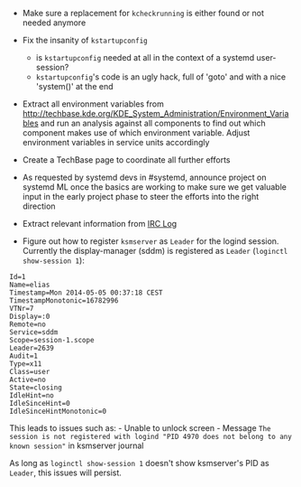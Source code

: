 - Make sure a replacement for `kcheckrunning` is either found or not needed anymore

- Fix the insanity of `kstartupconfig`
  - is `kstartupconfig` needed at all in the context of a systemd user-session?
  - `kstartupconfig`'s code is an ugly hack, full of 'goto' and with a nice 'system()' at the end

- Extract all environment variables from http://techbase.kde.org/KDE_System_Administration/Environment_Variables and
  run an analysis against all components to find out which component makes use of which environment variable. Adjust
  environment variables in service units accordingly

- Create a TechBase page to coordinate all further efforts

- As requested by systemd devs in #systemd, announce project on systemd ML once the basics are working to make sure
  we get valuable input in the early project phase to steer the efforts into the right direction

- Extract relevant information from [IRC Log](IRC-Log)

- Figure out how to register `ksmserver` as `Leader` for the logind session. Currently the display-manager (sddm) is
  registered as `Leader` (`loginctl show-session 1`):
```
Id=1
Name=elias
Timestamp=Mon 2014-05-05 00:37:18 CEST
TimestampMonotonic=16782996
VTNr=7
Display=:0
Remote=no
Service=sddm
Scope=session-1.scope
Leader=2639
Audit=1
Type=x11
Class=user
Active=no
State=closing
IdleHint=no
IdleSinceHint=0
IdleSinceHintMonotonic=0
```
  This leads to issues such as:
    - Unable to unlock screen
    - Message `The session is not registered with logind "PID 4970 does not belong to any known session"` in ksmserver journal

  As long as `loginctl show-session 1` doesn't show ksmserver's PID as `Leader`, this issues will persist.
